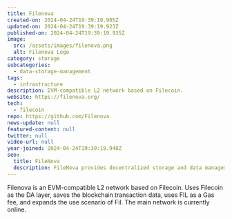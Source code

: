 ```yaml
---
title: Filenova
created-on: 2024-04-24T19:39:19.905Z
updated-on: 2024-04-24T19:39:19.923Z
published-on: 2024-04-24T19:39:19.935Z
image:
  src: /assets/images/filenova.png
  alt: Filenova Logo
category: storage
subcategories:
  - data-storage-management
tags:
  - infrastructure
description: EVM-compatible L2 network based on Filecoin.
website: https://filenova.org/
tech:
  - filecoin
repo: https://github.com/Filenova
news-update: null
featured-content: null
twitter: null
video-url: null
year-joined: 2024-04-24T19:39:19.948Z
seo:
  title: FileNova
  description: FileNova provides decentralized storage and data management solutions.
---
```


Filenova is an EVM-compatible L2 network based on Filecoin. Uses Filecoin as the DA layer, saves the blockchain transaction data, uses FIL as a Gas fee, and expands the use scenario of Fil. The main network is currently online.
